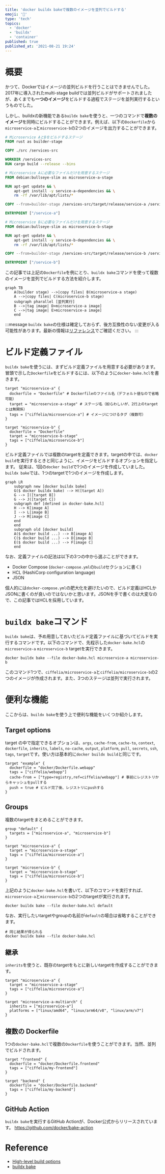 ```yaml
---
title: 'docker buildx bakeで複数のイメージを並列でビルドする'
emoji: '🐳'
type: 'tech'
topics:
  - 'docker'
  - 'buildx'
  - 'container'
published: true
published_at: '2021-08-21 19:24'
---
```


# 概要

かつて、Dockerではイメージの並列ビルドを行うことはできませんでした。2017年に導入されたmulti-stage buildでは並列ビルドがサポートされましたが、あくまでも**一つのイメージ**をビルドする過程でステージを並列実行するというものでした。

しかし、buildxの新機能である`buildx bake`を使うと、一つのコマンドで**複数のイメージ**を同時にビルドすることができます。例えば、以下の`Dockerfile`から`microservice-a`と`microservice-b`の2つのイメージを出力することができます。

```dockerfile
# Microservice AとBをビルドするステージ
FROM rust as builder-stage

COPY ./src /services-src

WORKDIR /services-src
RUN cargo build --release --bins

# Microservice Aに必要なファイルだけを用意するステージ
FROM debian:bullseye-slim as microservice-a-stage

RUN apt-get update && \
    apt-get install -y service-a-dependencies && \
    rm -rf /var/lib/apt/lists/*

COPY --from=builder-stage /services-src/target/release/service-a /service-a

ENTRYPOINT ["/service-a"]

# Microservice Bに必要なファイルだけを用意するステージ
FROM debian:bullseye-slim as microservice-b-stage

RUN apt-get update && \
    apt-get install -y service-b-dependencies && \
    rm -rf /var/lib/apt/lists/*

COPY --from=builder-stage /services-src/target/release/service-b /service-b

ENTRYPOINT ["/service-b"]
```

この記事では上記の`Dockerfile`を例にとり、`buildx bake`コマンドを使って複数のイメージを並列でビルドする方法を紹介します。

```mermaid
graph TB
    A(builder stage) -->|copy files| B(microservice-a stage)
    A -->|copy files| C(microservice-b stage)
    subgraph pharallel [並列実行]
    B -->|tag image| D>microservice-a image]
    C -->|tag image| E>microservice-a image]
    end
```

:::message
`buildx bake`の仕様は確定しておらず、後方互換性のない変更が入る可能性があります。最新の情報は[リファレンス](https://github.com/docker/buildx/blob/master/docs/reference/buildx_bake.md)でご確認ください。
:::

# ビルド定義ファイル

`buildx bake`を使うには、まずビルド定義ファイルを用意する必要があります。冒頭で示した`Dockerfile`をビルドするには、以下のように`docker-bake.hcl`を書きます。

```hcl
target "microservice-a" {
  dockerfile = "Dockerfile" # Dockerfileのファイル名（デフォルト値なので省略可能）
  target = "microservice-a-stage" # ステージ名（紛らわしいが、2行上のtargetとは無関係）
  tags = ["ciffelia/microservice-a"] # イメージにつけるタグ（複数可）
}

target "microservice-b" {
  dockerfile = "Dockerfile"
  target = "microservice-b-stage"
  tags = ["ciffelia/microservice-b"]
}
```

ビルド定義ファイルでは複数のtargetを定義できます。targetの中では、`docker build`を実行するときと同じように、イメージをビルドするオプションを指定します。
従来は、1回の`docker build`で1つのイメージを作成していました。`buildx bake`では、1つのtargetで1つのイメージを作成します。

```mermaid
graph LR
    subgraph new [docker buildx bake]
    G($ docker buildx bake) --> H([target A])
    G --> I([target B])
    G --> J([target C])
    subgraph def [defined in docker-bake.hcl]
    H --> K[image A]
    I --> L[image B]
    J --> M[image C]
    end
    end
    subgraph old [docker build]
    A($ docker build ...) --> B[image A]
    C($ docker build ...) --> D[image B]
    E($ docker build ...) --> F[image C]
    end
```

なお、定義ファイルの記法は以下の3つの中から選ぶことができます。

- Docker Compose (`docker-compose.yml`の`build`セクションに書く)
- HCL (HashiCorp configuration language)
- JSON

個人的には`docker-compose.yml`の肥大化を避けたいので、ビルド定義はHCLかJSONに書くのが良いのではないかと思います。JSONを手で書くのは大変なので、この記事ではHCLを採用しています。

# `buildx bake`コマンド

`buildx bake`は、予め用意しておいたビルド定義ファイルに基づいてビルドを実行するコマンドです。以下のコマンドで、先程示した`docker-bake.hcl`の`microservice-a` `microservice-b` targetを実行できます。

```shell
docker buildx bake --file docker-bake.hcl microservice-a microservice-b
```

このコマンド1つで、`ciffelia/microservice-a`と`ciffelia/microservice-b`の2つのイメージが作成されます。また、3つのステージは並列で実行されます。

# 便利な機能

ここからは、`buildx bake`を使う上で便利な機能をいくつか紹介します。

## Target options

target の中で指定できるオプションは、`args`, `cache-from`, `cache-to`, `context`, `dockerfile`, `inherits`, `labels`, `no-cache`, `output`, `platform`, `pull`, `secrets`, `ssh`, `tags`, `target`です。使い方は基本的に`docker buildx build`と同じです。

```hcl
target "example" {
  dockerfile = "docker/Dockerfile.webapp"
  tags = ["ciffelia/webapp"]
  cache-from = ["type=registry,ref=ciffelia/webapp"] # 事前にレジストリからキャッシュをpullする
  push = true # ビルド完了後、レジストリにpushする
}
```

## Groups

複数のtargetをまとめることができます。

```hcl
group "default" {
  targets = ["microservice-a", "microservice-b"]
}

target "microservice-a" {
  target = "microservice-a-stage"
  tags = ["ciffelia/microservice-a"]
}

target "microservice-b" {
  target = "microservice-b-stage"
  tags = ["ciffelia/microservice-b"]
}
```

上記のように`docker-bake.hcl`を書いて、以下のコマンドを実行すれば、`microservice-a`と`microservice-b`の2つのtargetが実行されます。

```shell
docker buildx bake --file docker-bake.hcl default
```

なお、実行したいtargetやgroupの名前が`default`の場合は省略することができます。

```shell
# 同じ結果が得られる
docker buildx bake --file docker-bake.hcl
```

## 継承

`inherits`を使うと、既存のtargetをもとに新しいtargetを作成することができます。

```hcl
target "microservice-a" {
  target = "microservice-a-stage"
  tags = ["ciffelia/microservice-a"]
}

target "microservice-a-multiarch" {
  inherits = ["microservice-a"]
  platforms = ["linux/amd64", "linux/arm64/v8", "linux/arm/v7"]
}
```

## 複数の Dockerfile

1つの`docker-bake.hcl`で複数の`Dockerfile`を使うことができます。当然、並列でビルドされます。

```hcl
target "frontend" {
  dockerfile = "docker/Dockerfile.frontend"
  tags = ["ciffelia/my-frontend"]
}

target "backend" {
  dockerfile = "docker/Dockerfile.backend"
  tags = ["ciffelia/my-backend"]
}
```

## GitHub Action

`buildx bake`を実行するGitHub Actionが、Docker公式からリリースされています。
https://github.com/docker/bake-action

# Reference

- [High-level build options](https://github.com/docker/buildx#high-level-build-options)
- [buildx bake](https://github.com/docker/buildx/blob/master/docs/reference/buildx_bake.md)
